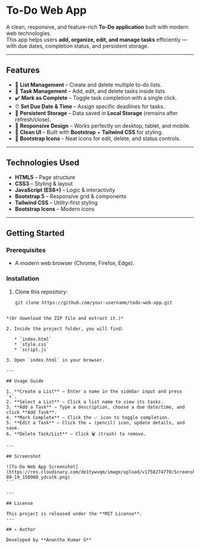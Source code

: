 # To-Do Web App

A clean, responsive, and feature-rich **To-Do application** built with modern web technologies.  
This app helps users **add, organize, edit, and manage tasks** efficiently — with due dates, completion status, and persistent storage.

---

## Features

- 📂 **List Management** – Create and delete multiple to-do lists.  
- 📝 **Task Management** – Add, edit, and delete tasks inside lists.  
- ✔️ **Mark as Complete** – Toggle task completion with a single click.  
- ⏰ **Set Due Date & Time** – Assign specific deadlines for tasks.  
- 💾 **Persistent Storage** – Data saved in **Local Storage** (remains after refresh/close).  
- 📱 **Responsive Design** – Works perfectly on desktop, tablet, and mobile.  
- 🎨 **Clean UI** – Built with **Bootstrap** + **Tailwind CSS** for styling.  
- 🔗 **Bootstrap Icons** – Neat icons for edit, delete, and status controls.  

---

## Technologies Used

- **HTML5** – Page structure  
- **CSS3** – Styling & layout  
- **JavaScript (ES6+)** – Logic & interactivity  
- **Bootstrap 5** – Responsive grid & components  
- **Tailwind CSS** – Utility-first styling  
- **Bootstrap Icons** – Modern icons  

---

## Getting Started

### Prerequisites
- A modern web browser (Chrome, Firefox, Edge).

### Installation

1. Clone this repository:
   ```sh
   git clone https://github.com/your-username/todo-web-app.git
````

*(Or download the ZIP file and extract it.)*

2. Inside the project folder, you will find:

   * `index.html`
   * `style.css`
   * `script.js`

3. Open `index.html` in your browser.

---

## Usage Guide

1. **Create a List** – Enter a name in the sidebar input and press `+`.
2. **Select a List** – Click a list name to view its tasks.
3. **Add a Task** – Type a description, choose a due date/time, and click **Add Task**.
4. **Mark Complete** – Click the ✅ icon to toggle completion.
5. **Edit a Task** – Click the ✏️ (pencil) icon, update details, and save.
6. **Delete Task/List** – Click 🗑️ (trash) to remove.

---

## Screenshot

![To-Do Web App Screenshot](https://res.cloudinary.com/de1tywvqm/image/upload/v1758274770/Screenshot_2025-09-19_150908_ydcutk.png)
```

---

## License

This project is released under the **MIT License**.
---

## ✍️ Author

Developed by **Anantha Kumar G**

